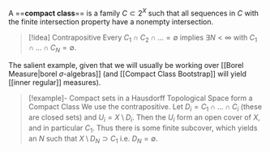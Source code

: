 A ==**compact class**== is a family $C\subset 2^X$ such that all sequences in $C$ with the finite intersection property have a nonempty intersection. 

>[!idea] Contrapositive
>Every $C_1\cap C_2\cap\dots = \emptyset$ implies $\exists N < \infty$ with $C_1\cap\dots\cap C_N = \emptyset$.

The salient example, given that we will usually be working over [[Borel Measure|borel $\sigma$-algebras]] (and [[Compact Class Bootstrap]] will yield [[inner regular]] measures).

> [!example]- Compact sets in a Hausdorff Topological Space form a Compact Class
> We use the contrapositive. Let $D_i = C_1\cap\dots \cap C_i$ (these are closed sets) and $U_i = X\setminus D_i$. Then the $U_i$ form an open cover of $X$, and in particular $C_1$. Thus there is some finite subcover, which yields an $N$ such that $X\setminus D_N\supset C_1$ i.e. $D_N = \emptyset$.